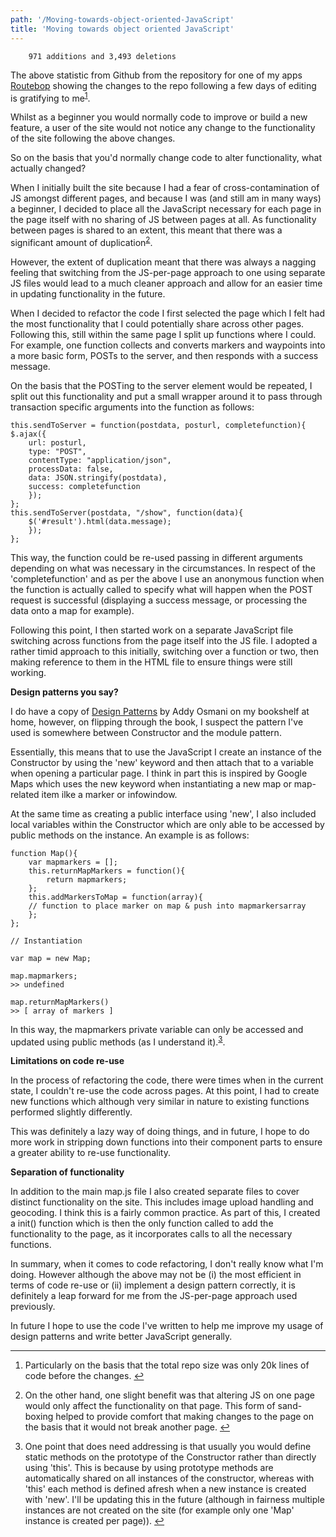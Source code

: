 ```yaml
---
path: '/Moving-towards-object-oriented-JavaScript'
title: 'Moving towards object oriented JavaScript'
---
```


        971 additions and 3,493 deletions

The above statistic from Github from the repository for one of my apps [Routebop](https://github.com/grabbeh/routebop) showing the changes to the repo following a few days of editing is gratifying to me<sup id="fnref1">[1](#fn1)</sup>.

Whilst as a beginner you would normally code to improve or build a new feature, a user of the site would not notice any change to the functionality of the site following the above changes.

So on the basis that you'd normally change code to alter functionality, what actually changed?

When I initially built the site because I had a fear of cross-contamination of JS amongst different pages, and because I was (and still am in many ways) a beginner, I decided to place all the JavaScript necessary for each page in the page itself with no sharing of JS between pages at all. As functionality between pages is shared to an extent, this meant that there was a significant amount of duplication<sup id="fnref2">[2](#fn2)</sup>.

However, the extent of duplication meant that there was always a nagging feeling that switching from the JS-per-page approach to one using separate JS files would lead to a much cleaner approach and allow for an easier time in updating functionality in the future.

When I decided to refactor the code I first selected the page which I felt had the most functionality that I could potentially share across other pages. Following this, still within the same page I split up functions where I could. For example, one function collects and converts markers and waypoints into a more basic form, POSTs to the server, and then responds with a success message.

On the basis that the POSTing to the server element would be repeated, I split out this functionality and put a small wrapper around it to pass through transaction specific arguments into the function as follows:

    this.sendToServer = function(postdata, posturl, completefunction){
    $.ajax({
        url: posturl,
        type: "POST",
        contentType: "application/json",
        processData: false,
        data: JSON.stringify(postdata),
        success: completefunction
        });
    };
    this.sendToServer(postdata, "/show", function(data){
        $('#result').html(data.message);
        });
    };

This way, the function could be re-used passing in different arguments depending on what was necessary in the circumstances. In respect of the 'completefunction' and as per the above I use an anonymous function when the function is actually called to specify what will happen when the POST request is successful (displaying a success message, or processing the data onto a map for example).

Following this point, I then started work on a separate JavaScript file switching across functions from the page itself into the JS file. I adopted a rather timid approach to this initially, switching over a function or two, then making reference to them in the HTML file to ensure things were still working.

**Design patterns you say?**

I do have a copy of [Design Patterns](http://addyosmani.com/resources/essentialjsdesignpatterns/book/) by Addy Osmani on my bookshelf at home, however, on flipping through the book, I suspect the pattern I've used is somewhere between Constructor and the module pattern.

Essentially, this means that to use the JavaScript I create an instance of the Constructor by using the 'new' keyword and then attach that to a variable when opening a particular page. I think in part this is inspired by Google Maps which uses the new keyword when instantiating a new map or map-related item ilke a marker or infowindow.

At the same time as creating a public interface using 'new', I also included local variables within the Constructor which are only able to be accessed by public methods on the instance. An example is as follows:

    function Map(){
        var mapmarkers = [];
        this.returnMapMarkers = function(){
        	return mapmarkers;
        }; 
        this.addMarkersToMap = function(array){
        // function to place marker on map & push into mapmarkersarray
        };
    };

    // Instantiation

    var map = new Map;

    map.mapmarkers;
    >> undefined

    map.returnMapMarkers()
    >> [ array of markers ]

In this way, the mapmarkers private variable can only be accessed and updated using public methods (as I understand it).<sup id="fnref3">[3](#fn3)</sup>.

**Limitations on code re-use**

In the process of refactoring the code, there were times when in the current state, I couldn't re-use the code across pages. At this point, I had to create new functions which although very similar in nature to existing functions performed slightly differently.

This was definitely a lazy way of doing things, and in future, I hope to do more work in stripping down functions into their component parts to ensure a greater ability to re-use functionality.

**Separation of functionality**

In addition to the main map.js file I also created separate files to cover distinct functionality on the site. This includes image upload handling and geocoding. I think this is a fairly common practice. As part of this, I created a init() function which is then the only function called to add the functionality to the page, as it incorporates calls to all the necessary functions.

In summary, when it comes to code refactoring, I don't really know what I'm doing. However although the above may not be (i) the most efficient in terms of code re-use or (ii) implement a design pattern correctly, it is definitely a leap forward for me from the JS-per-page approach used previously.

In future I hope to use the code I've written to help me improve my usage of design patterns and write better JavaScript generally.

<div class="footnotes">

* * *

1.  Particularly on the basis that the total repo size was only 20k lines of code before the changes. [↩](#fnref1)

2.  On the other hand, one slight benefit was that altering JS on one page would only affect the functionality on that page. This form of sand-boxing helped to provide comfort that making changes to the page on the basis that it would not break another page. [↩](#fnref2)

3.  One point that does need addressing is that usually you would define static methods on the prototype of the Constructor rather than directly using 'this'. This is because by using prototype methods are automatically shared on all instances of the constructor, whereas with 'this' each method is defined afresh when a new instance is created with 'new'. I'll be updating this in the future (although in fairness multiple instances are not created on the site (for example only one 'Map' instance is created per page)). [↩](#fnref3)

